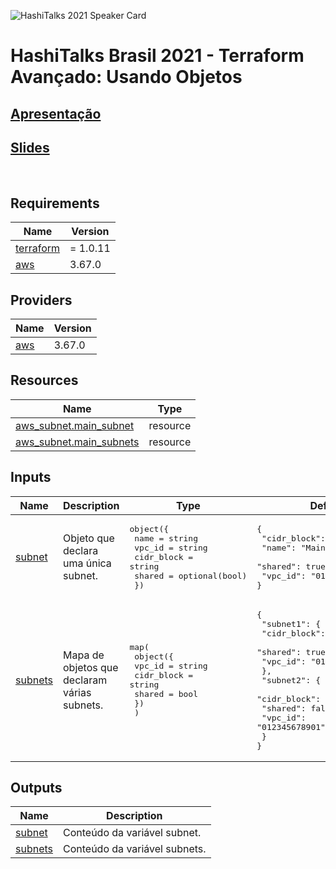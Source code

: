 <!-- BEGIN_TF_DOCS -->
![HashiTalks 2021 Speaker Card](/images/speaker\_card.png "HashiTalks 2021 Speaker Card")

# HashiTalks Brasil 2021 - Terraform Avançado: Usando Objetos

## [Apresentação](https://www.youtube.com/watch?v=jQszqzCEhFk&list=PL81sUbsFNc5agdrEMDtU6IGyxBMv6Fq8i&index=19)

## [Slides](https://docs.google.com/presentation/d/1fK_fJb5fe49kckoVqr_CS6uWMS51blH_Jq_5k2exScQ/edit?usp=sharing)

<br/>

## Requirements

| Name | Version |
|------|---------|
| <a name="requirement_terraform"></a> [terraform](#requirement\_terraform) | = 1.0.11 |
| <a name="requirement_aws"></a> [aws](#requirement\_aws) | 3.67.0 |

## Providers

| Name | Version |
|------|---------|
| <a name="provider_aws"></a> [aws](#provider\_aws) | 3.67.0 |

## Resources

| Name | Type |
|------|------|
| [aws_subnet.main_subnet](https://registry.terraform.io/providers/hashicorp/aws/3.67.0/docs/resources/subnet) | resource |
| [aws_subnet.main_subnets](https://registry.terraform.io/providers/hashicorp/aws/3.67.0/docs/resources/subnet) | resource |

## Inputs

| Name | Description | Type | Default |
|------|-------------|------|---------|
| <a name="input_subnet"></a> [subnet](#input\_subnet) | Objeto que declara uma única subnet. | <pre>object({<br>    name       = string<br>    vpc_id     = string<br>    cidr_block = string<br>    shared     = optional(bool)<br>  })</pre> | <pre>{<br>  "cidr_block": "10.0.1.0/24",<br>  "name": "Main",<br>  "shared": true,<br>  "vpc_id": "0123456789012"<br>}</pre> |
| <a name="input_subnets"></a> [subnets](#input\_subnets) | Mapa de objetos que declaram várias subnets. | <pre>map(<br>    object({<br>      vpc_id     = string<br>      cidr_block = string<br>      shared     = bool<br>    })<br>  )</pre> | <pre>{<br>  "subnet1": {<br>    "cidr_block": "10.0.1.0/24",<br>    "shared": true,<br>    "vpc_id": "012345678901"<br>  },<br>  "subnet2": {<br>    "cidr_block": "10.0.2.0/24",<br>    "shared": false,<br>    "vpc_id": "012345678901"<br>  }<br>}</pre> |

## Outputs

| Name | Description |
|------|-------------|
| <a name="output_subnet"></a> [subnet](#output\_subnet) | Conteúdo da variável subnet. |
| <a name="output_subnets"></a> [subnets](#output\_subnets) | Conteúdo da variável subnets. |
<!-- END_TF_DOCS -->
